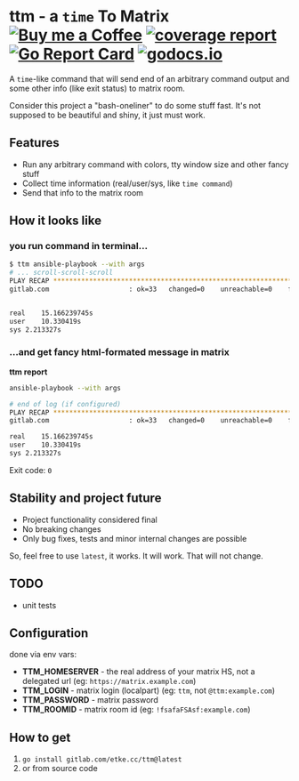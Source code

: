# ttm - a `time` To Matrix [![Buy me a Coffee](https://shields.io/badge/donate-buy%20me%20a%20coffee-green?logo=buy-me-a-coffee&style=for-the-badge)](https://buymeacoffee.com/etkecc) [![coverage report](https://gitlab.com/etke.cc/ttm/badges/main/coverage.svg)](https://gitlab.com/etke.cc/ttm/-/commits/main) [![Go Report Card](https://goreportcard.com/badge/gitlab.com/etke.cc/ttm)](https://goreportcard.com/report/gitlab.com/etke.cc/ttm) [![godocs.io](http://godocs.io/gitlab.com/etke.cc/ttm?status.svg)](http://godocs.io/gitlab.com/etke.cc/ttm)

A `time`-like command that will send end of an arbitrary command output and some other info (like exit status) to matrix room.

Consider this project a "bash-oneliner" to do some stuff fast. It's not supposed to be beautiful and shiny, it just must work.

## Features

* Run any arbitrary command with colors, tty window size and other fancy stuff
* Collect time information (real/user/sys, like `time command`)
* Send that info to the matrix room

## How it looks like

### you run command in terminal...

```bash
$ ttm ansible-playbook --with args
# ... scroll-scroll-scroll
PLAY RECAP *****************************************************************************************************************************
gitlab.com                    : ok=33   changed=0    unreachable=0    failed=0    skipped=147  rescued=0    ignored=0


real	15.166239745s
user	10.330419s
sys	2.213327s
```

### ...and get fancy html-formated message in matrix

**ttm report**

```bash
ansible-playbook --with args
```

```bash
# end of log (if configured)
PLAY RECAP *****************************************************************************************************************************
gitlab.com                    : ok=33   changed=0    unreachable=0    failed=0    skipped=147  rescued=0    ignored=0
```

```bash
real	15.166239745s
user	10.330419s
sys	2.213327s
```

Exit code: `0`


## Stability and project future

* Project functionality considered final
* No breaking changes
* Only bug fixes, tests and minor internal changes are possible

So, feel free to use `latest`, it works. It will work. That will not change.

## TODO

* unit tests

## Configuration

done via env vars:

* **TTM_HOMESERVER** - the real address of your matrix HS, not a delegated url (eg: `https://matrix.example.com`)
* **TTM_LOGIN** - matrix login (localpart) (eg: `ttm`, not `@ttm:example.com`)
* **TTM_PASSWORD** - matrix password
* **TTM_ROOMID** - matrix room id (eg: `!fsafaFSAsf:example.com`)

## How to get

1. `go install gitlab.com/etke.cc/ttm@latest`
2. or from source code
